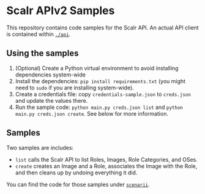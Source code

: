 Scalr APIv2 Samples
===================

This repository contains code samples for the Scalr API. An actual API client is contained within [`./api`](./api).

Using the samples
-----------------

  1. (Optional) Create a Python virtual environment to avoid installing dependencies system-wide
  2. Install the dependencies: `pip install requirements.txt` (you might need to `sudo` if you are installing system-wide).
  3. Create a credentials file: copy `credentials-sample.json` to `creds.json` and update the values there.
  4. Run the sample code: `python main.py creds.json list` and `python main.py creds.json create`. See below for more information.
 
 
Samples
-------

Two samples are includes:

  + `list` calls the Scalr API to list Roles, Images, Role Categories, and OSes.
  + `create` creates an Image and a Role, associates the Image with the Role, and then cleans up by undoing everything
    it did.
    
You can find the code for those samples under [`scenarii`](./scenarii).
